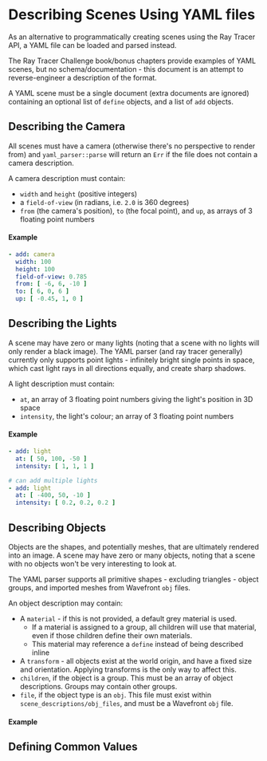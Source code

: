 # Describing Scenes Using YAML files

As an alternative to programmatically creating scenes using the Ray Tracer API, a YAML file can be loaded and parsed instead.

The Ray Tracer Challenge book/bonus chapters provide examples of YAML scenes, but no schema/documentation - 
this document is an attempt to reverse-engineer a description of the format.

A YAML scene must be a single document (extra documents are ignored) containing an optional list of `define` objects, and a list of `add` objects.

## Describing the Camera
All scenes must have a camera (otherwise there's no perspective to render from) and `yaml_parser::parse` will return an `Err` if the file does not contain a camera description.

A camera description must contain:
 - `width` and `height` (positive integers)
 - a `field-of-view` (in radians, i.e. `2.0` is 360 degrees)
 - `from` (the camera's position), `to` (the focal point), and `up`, as arrays of 3 floating point numbers

#### Example
```yaml
- add: camera
  width: 100
  height: 100
  field-of-view: 0.785
  from: [ -6, 6, -10 ]
  to: [ 6, 0, 6 ]
  up: [ -0.45, 1, 0 ]
```

## Describing the Lights
A scene may have zero or many lights (noting that a scene with no lights will only render a black image).
The YAML parser (and ray tracer generally) currently only supports point lights - 
infinitely bright single points in space, which cast light rays in all directions equally, and create sharp shadows.

A light description must contain:
 - `at`, an array of 3 floating point numbers giving the light's position in 3D space
 - `intensity`, the light's colour; an array of 3 floating point numbers

#### Example
```yaml
- add: light
  at: [ 50, 100, -50 ]
  intensity: [ 1, 1, 1 ]

# can add multiple lights
- add: light
  at: [ -400, 50, -10 ]
  intensity: [ 0.2, 0.2, 0.2 ]
```

## Describing Objects
Objects are the shapes, and potentially meshes, that are ultimately rendered into an image. A scene may have zero or many objects,
noting that a scene with no objects won't be very interesting to look at.

The YAML parser supports all primitive shapes - excluding triangles - object groups, and imported meshes from Wavefront `obj` files.

An object description may contain:
 - A `material` - if this is not provided, a default grey material is used. 
   - If a material is assigned to a group, all children will use that material, even if those children define their own materials.
   - This material may reference a `define` instead of being described inline
 - A `transform` - all objects exist at the world origin, and have a fixed size and orientation. Applying transforms is the only way to affect this. 
 - `children`, if the object is a group. This must be an array of object descriptions. Groups may contain other groups.
 - `file`, if the object type is an `obj`. This file must exist within `scene_descriptions/obj_files`, and must be a Wavefront `obj` file.

#### Example

## Defining Common Values